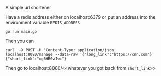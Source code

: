 A simple url shortener

Have a redis address either on localhost:6379 or put an address into the environment variable `REDIS_ADDRESS`


```
go run main.go
```

Then you can

```
curl  -X POST -H 'Content-Type: application/json' localhost:8080/manage --data-raw '{"long_link":"https://cnn.com"}' 
{"short_link":"og6HR0vIwi"}
```

Then go to localhost:8080/<<whatever you got back from `short_link`>>

